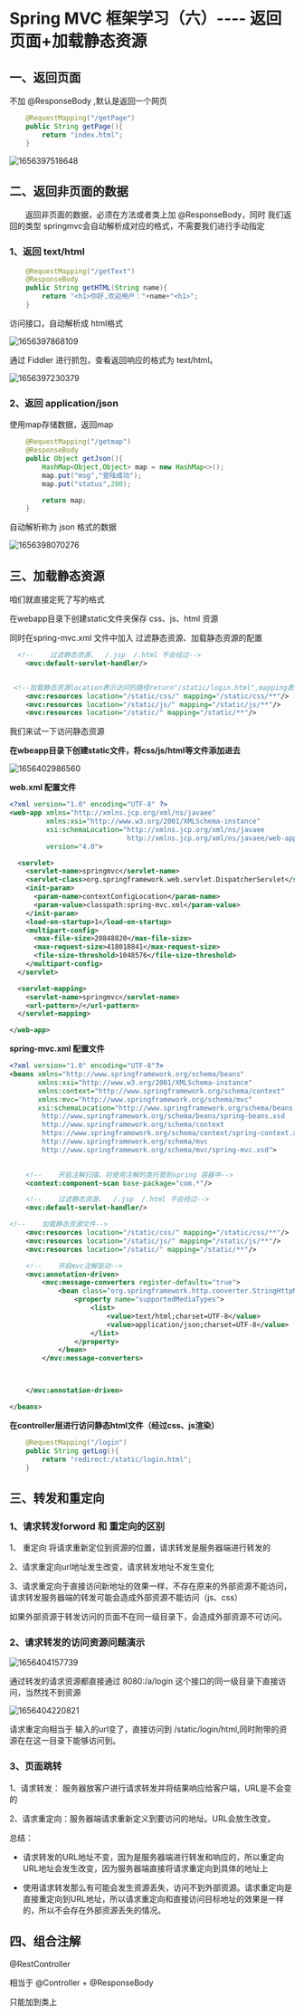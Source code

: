 # Spring MVC 框架学习（六）---- 返回页面+加载静态资源



## 一、返回页面

 

不加 @ResponseBody ,默认是返回一个网页



```java
    @RequestMapping("/getPage")
    public String getPage(){
        return "index.html";
    }
```





![1656397518648](C:\Users\rain7\AppData\Roaming\Typora\typora-user-images\1656397518648.png)





## 二、返回非页面的数据



&emsp;&emsp;返回非页面的数据，必须在方法或者类上加 @ResponseBody，同时 我们返回的类型 springmvc会自动解析成对应的格式，不需要我们进行手动指定



### 1、返回 text/html



```java
    @RequestMapping("/getText")
    @ResponseBody
    public String getHTML(String name){
        return "<h1>你好,欢迎用户："+name+"<h1>";
    }

```



访问接口，自动解析成 html格式



![1656397868109](C:\Users\rain7\AppData\Roaming\Typora\typora-user-images\1656397868109.png)



通过 Fiddler 进行抓包，查看返回响应的格式为 text/html。

![1656397230379](C:\Users\rain7\AppData\Roaming\Typora\typora-user-images\1656397230379.png)



### 2、返回 application/json



使用map存储数据，返回map



```java
    @RequestMapping("/getmap")
    @ResponseBody
    public Object getJson(){
        HashMap<Object,Object> map = new HashMap<>();
        map.put("msg","登陆成功");
        map.put("status",200);

        return map;
    }
```



自动解析称为 json 格式的数据



![1656398070276](C:\Users\rain7\AppData\Roaming\Typora\typora-user-images\1656398070276.png)

## 三、加载静态资源



咱们就直接定死了写的格式



在webapp目录下创建static文件夹保存 css、js、html 资源



同时在spring-mvc.xml 文件中加入 过滤静态资源、加载静态资源的配置



```xml
  <!--    过滤静态资源，  /.jsp  /.html 不会经过-->
    <mvc:default-servlet-handler/>


 <!--加载静态资源location表示访问的路径return"/static/login.html",mapping表示映射的静态资源位置-->
    <mvc:resources location="/static/css/" mapping="/static/css/**"/>
    <mvc:resources location="/static/js/" mapping="/static/js/**"/>
    <mvc:resources location="/static/" mapping="/static/**"/>
```





我们来试一下访问静态资源



**在wbeapp目录下创建static文件，将css/js/html等文件添加进去**



![1656402986560](C:\Users\rain7\AppData\Roaming\Typora\typora-user-images\1656402986560.png)





**web.xml 配置文件**



```xml
<?xml version="1.0" encoding="UTF-8" ?>
<web-app xmlns="http://xmlns.jcp.org/xml/ns/javaee"
         xmlns:xsi="http://www.w3.org/2001/XMLSchema-instance"
         xsi:schemaLocation="http://xmlns.jcp.org/xml/ns/javaee
                             http://xmlns.jcp.org/xml/ns/javaee/web-app_4_0.xsd"
         version="4.0">

  <servlet>
    <servlet-name>springmvc</servlet-name>
    <servlet-class>org.springframework.web.servlet.DispatcherServlet</servlet-class>
    <init-param>
      <param-name>contextConfigLocation</param-name>
      <param-value>classpath:spring-mvc.xml</param-value>
    </init-param>
    <load-on-startup>1</load-on-startup>
    <multipart-config>
      <max-file-size>20848820</max-file-size>
      <max-request-size>418018841</max-request-size>
      <file-size-threshold>1048576</file-size-threshold>
    </multipart-config>
  </servlet>

  <servlet-mapping>
    <servlet-name>springmvc</servlet-name>
    <url-pattern>/</url-pattern>
  </servlet-mapping>

</web-app>

```





**spring-mvc.xml 配置文件**



```xml
<?xml version="1.0" encoding="UTF-8"?>
<beans xmlns="http://www.springframework.org/schema/beans"
       xmlns:xsi="http://www.w3.org/2001/XMLSchema-instance"
       xmlns:context="http://www.springframework.org/schema/context"
       xmlns:mvc="http://www.springframework.org/schema/mvc"
       xsi:schemaLocation="http://www.springframework.org/schema/beans
        http://www.springframework.org/schema/beans/spring-beans.xsd
        http://www.springframework.org/schema/context
        https://www.springframework.org/schema/context/spring-context.xsd
        http://www.springframework.org/schema/mvc
        http://www.springframework.org/schema/mvc/spring-mvc.xsd">
    

    <!--    开启注解扫描，将使用注解的类托管到spring 容器中-->
    <context:component-scan base-package="com.*"/>

    <!--    过滤静态资源，  /.jsp  /.html 不会经过-->
    <mvc:default-servlet-handler/>

<!--    加载静态资源文件-->
    <mvc:resources location="/static/css/" mapping="/static/css/**"/>
    <mvc:resources location="/static/js/" mapping="/static/js/**"/>
    <mvc:resources location="/static/" mapping="/static/**"/>

    <!--    开启mvc注解驱动-->
    <mvc:annotation-driven>
        <mvc:message-converters register-defaults="true">
            <bean class="org.springframework.http.converter.StringHttpMessageConverter">
                <property name="supportedMediaTypes">
                    <list>
                        <value>text/html;charset=UTF-8</value>
                        <value>application/json;charset=UTF-8</value>
                    </list>
                </property>
            </bean>
        </mvc:message-converters>



    </mvc:annotation-driven>

</beans>
```



**在controller层进行访问静态html文件（经过css、js渲染）**



```java
    @RequestMapping("/login")
    public String getLog(){
        return "redirect:/static/login.html";
    }
```





## 三、转发和重定向

###  

### 1、请求转发forword 和  重定向的区别



1、 重定向 将请求重新定位到资源的位置，请求转发是服务器端进行转发的



2、请求重定向url地址发生改变，请求转发地址不发生变化



3、请求重定向于直接访问新地址的效果一样，不存在原来的外部资源不能访问，请求转发服务器端的转发可能会造成外部资源不能访问（js、css）



如果外部资源于转发访问的页面不在同一级目录下，会造成外部资源不可访问。



### 2、请求转发的访问资源问题演示



![1656404157739](C:\Users\rain7\AppData\Roaming\Typora\typora-user-images\1656404157739.png)

通过转发的请求资源都直接通过 8080:/a/login 这个接口的同一级目录下直接访问，当然找不到资源



![1656404220821](C:\Users\rain7\AppData\Roaming\Typora\typora-user-images\1656404220821.png)

请求重定向相当于 输入的url变了，直接访问到 /static/login/html,同时附带的资源在在这一目录下能够访问到。



### 3、页面跳转



1、请求转发： 服务器放客户进行请求转发并将结果响应给客户端，URL是不会变的



2、请求重定向：服务器端请求重新定义到要访问的地址。URL会放生改变。





总结：



- 请求转发的URL地址不变，因为是服务器端进行转发和响应的，所以重定向URL地址会发生改变，因为服务器端直接将请求重定向到具体的地址上



- 使用请求转发那么有可能会发生资源丢失，访问不到外部资源。请求重定向是直接重定向到URL地址，所以请求重定向和直接访问目标地址的效果是一样的，所以不会存在外部资源丢失的情况。









## 四、组合注解





@RestController



相当于 @Controller + @ResponseBody 



只能加到类上